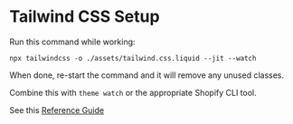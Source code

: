 # Tailwind CSS Setup

Run this command while working: 

`npx tailwindcss -o ./assets/tailwind.css.liquid --jit --watch`

When done, re-start the command and it will remove any unused classes.

Combine this with `theme watch` or the appropriate Shopify CLI tool.

See this [Reference Guide](https://medium.com/swlh/building-shopify-themes-with-tailwind-css-fa27b788c8d8)